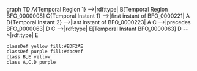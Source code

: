 graph TD
    A{Temporal Region 1} -->|rdf:type| B[Temporal Region BFO_0000008]
    C{Temporal Instant 1} -->|first instant of BFO_0000221| A
    D{Temporal Instant 2} -->|last instant of 
    BFO_0000223| A
    C -->|precedes 
    BFO_0000063| D
    C -->|rdf:type| E[Temporal Instant BFO_0000063]
    D -->|rdf:type| E

    classDef yellow fill:#EDF2AE
    classDef purple fill:#dbc9ef
    class B,E yellow
    class A,C,D purple
